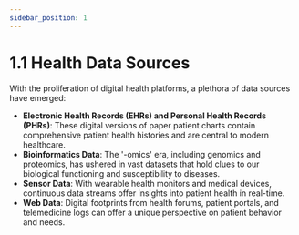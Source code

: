 ```yaml
---
sidebar_position: 1
---
```


# 1.1 Health Data Sources

With the proliferation of digital health platforms, a plethora of data sources have emerged:

- **Electronic Health Records (EHRs) and Personal Health Records (PHRs)**: These digital versions of paper patient charts contain comprehensive patient health histories and are central to modern healthcare.
- **Bioinformatics Data**: The '-omics' era, including genomics and proteomics, has ushered in vast datasets that hold clues to our biological functioning and susceptibility to diseases.
- **Sensor Data**: With wearable health monitors and medical devices, continuous data streams offer insights into patient health in real-time.
- **Web Data**: Digital footprints from health forums, patient portals, and telemedicine logs can offer a unique perspective on patient behavior and needs.

